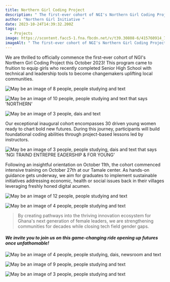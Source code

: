 ```yaml
---
title: Northern Girl Coding Project
description: " The first-ever cohort of NGI's Northern Girl Coding Project"
author: "Northern Girl Initiative "
date: 2023-10-24T14:39:32.200Z
tags:
  - Projects
image: https://scontent.facc5-1.fna.fbcdn.net/v/t39.30808-6/415760914_754770116677876_8069189600460680041_n.jpg?_nc_cat=107&ccb=1-7&_nc_sid=3635dc&_nc_eui2=AeH4vgv-ID2CVW5Uuv8DuPoIuE-hl0BYM8W4T6GXQFgzxUjI8OwgQJBTSI2snbJkUyJ3to8-N_MKLQCj57pAWTJ6&_nc_ohc=W2XcCxvaQc0AX9KfL4O&_nc_oc=AQmcBni5yLHQix5qcrdWhJboTRMFjq1gKMEgaXVzwnYltg3L-gmNficJePdZuMfcUdw&_nc_zt=23&_nc_ht=scontent.facc5-1.fna&oh=00_AfBR7hDDN7lUKwYzzHZf56K-uoGQkElcahvH_e2lNoNrdw&oe=65C1F6FC
imageAlt: " The first-ever cohort of NGI's Northern Girl Coding Project"
---
```



We are thrilled to officially commence the first-ever cohort of NGI's Northern Girl Coding Project this October 2023! This program came to fruition to equip girls who recently completed Senior High School with technical and leadership tools to become changemakers uplifting local communities. 

<!--StartFragment-->

![May be an image of 8 people, people studying and text](https://scontent.facc5-2.fna.fbcdn.net/v/t39.30808-6/415851814_754770056677882_6849111335125768788_n.jpg?_nc_cat=108&ccb=1-7&_nc_sid=3635dc&_nc_eui2=AeFeIQuYHr1pFFYyaiKwvnht4tXEl0SD-Sri1cSXRIP5Km5z_Dh7UjM17eKwq8gxgQ-F6sJHz67WyJXmuXiv64eg&_nc_ohc=yoBVOkbdblEAX_7dlh6&_nc_zt=23&_nc_ht=scontent.facc5-2.fna&oh=00_AfAcHw6UcEp8-16mhdw2HLVJB0nfLChw02BR_B4b4-RLZA&oe=65C1C05A)

<!--EndFragment--><!--StartFragment-->

![May be an image of 10 people, people studying and text that says 'NORTHERN'](https://scontent.facc5-1.fna.fbcdn.net/v/t39.30808-6/415752323_754769790011242_3845033042506207867_n.jpg?_nc_cat=106&ccb=1-7&_nc_sid=3635dc&_nc_eui2=AeEH6CDqfg7s2sD5ZujH5LjGKghYUYeoh3gqCFhRh6iHeGqGjV49yOuNRBs5mtfxMmLZhFZ2-cgyV9wz8QyyBh5z&_nc_ohc=HpQrckQdCpYAX_WPa-d&_nc_oc=AQnD6mc5j1kpylsW8z2GJkVm7SrdZ7br823LyaORK6t-zDlWfk3VhyoaGp7MtHxAMY4&_nc_zt=23&_nc_ht=scontent.facc5-1.fna&oh=00_AfAMMR7G8PMC1D6sGV_5hjvrGNQvFg6hg9Akda69WPAvLw&oe=65C126B1)

<!--EndFragment-->

<!--StartFragment-->

![May be an image of 3 people, dais and text](https://scontent.facc5-1.fna.fbcdn.net/v/t39.30808-6/415780415_754769866677901_6464866725787957720_n.jpg?_nc_cat=110&ccb=1-7&_nc_sid=3635dc&_nc_eui2=AeGUuK_eAogamSFhpYKEYwViLCvXNIVU1YssK9c0hVTVixH0-wYLFieWOwzTXZMv-ma4Y2Tjmunt0jfBNzdAN9IZ&_nc_ohc=7Pmf22teO6kAX-iugSf&_nc_zt=23&_nc_ht=scontent.facc5-1.fna&oh=00_AfAJkrlcmUL8akjzauAHOa_P28TThQ4ScIql9U9xvNkF9A&oe=65C15B5D)

<!--EndFragment-->

Our exceptional inaugural cohort encompasses 30 driven young women ready to chart bold new futures. During this journey, participants will build foundational coding abilities through project-based lessons led by instructors. 

<!--StartFragment-->

![May be an image of 3 people, people studying, dais and text that says 'NGI TRAIND ENTREPRE EADERSHIP & FOR YOUNG'](https://scontent.facc5-2.fna.fbcdn.net/v/t39.30808-6/415765450_754769863344568_5172393887608421136_n.jpg?_nc_cat=109&ccb=1-7&_nc_sid=3635dc&_nc_eui2=AeEcZBWxLBAWuHia_ZZ3XmDgfIDMuMfEKQl8gMy4x8QpCSqYkCNcTrmxZ_7BC9GzA00i3d8ASPx_K99Sr6yR26Ma&_nc_ohc=aKTdFHb5YHsAX_4EQ_O&_nc_zt=23&_nc_ht=scontent.facc5-2.fna&oh=00_AfDEsfqmYG0o_zF9yTPTmI98buAyPPVO86e86bG9xPemog&oe=65C22608)

<!--EndFragment-->

Following an insightful orientation on October 11th, the cohort commenced intensive training on October 27th at our Tamale center. As hands-on guidance gets underway, we aim for graduates to implement sustainable initiatives addressing economic, health or social issues back in their villages leveraging freshly honed digital acumen.

<!--StartFragment-->

![May be an image of 12 people, people studying and text](https://scontent.facc5-1.fna.fbcdn.net/v/t39.30808-6/415760914_754770116677876_8069189600460680041_n.jpg?_nc_cat=107&ccb=1-7&_nc_sid=3635dc&_nc_eui2=AeH4vgv-ID2CVW5Uuv8DuPoIuE-hl0BYM8W4T6GXQFgzxUjI8OwgQJBTSI2snbJkUyJ3to8-N_MKLQCj57pAWTJ6&_nc_ohc=W2XcCxvaQc0AX9KfL4O&_nc_oc=AQmcBni5yLHQix5qcrdWhJboTRMFjq1gKMEgaXVzwnYltg3L-gmNficJePdZuMfcUdw&_nc_zt=23&_nc_ht=scontent.facc5-1.fna&oh=00_AfBR7hDDN7lUKwYzzHZf56K-uoGQkElcahvH_e2lNoNrdw&oe=65C1F6FC)

<!--EndFragment-->

<!--StartFragment-->

![May be an image of 4 people, people studying and text](https://scontent.facc5-1.fna.fbcdn.net/v/t39.30808-6/415775491_754769926677895_6960291677771153537_n.jpg?_nc_cat=110&ccb=1-7&_nc_sid=3635dc&_nc_eui2=AeEmBb1y-437imdcdYVbFCCaNz0XtTGlzNo3PRe1MaXM2jcm_AiFN-6G5KAkdFOMN_dQcYQf71I5fvc_JPoCBmER&_nc_ohc=RJeujRso45QAX-W_S1k&_nc_zt=23&_nc_ht=scontent.facc5-1.fna&oh=00_AfABJfG3gMbO3pNiUTk2Q9SUhWE_bF6zdCnPJU85nBCUpQ&oe=65C14DBB)

<!--EndFragment-->

> By creating pathways into the thriving innovation ecosystem for Ghana's next generation of female leaders, we are strengthening communities for decades while closing tech field gender gaps. 

#### *We invite you to join us on this game-changing ride opening up futures once unfathomable!*





<!--StartFragment-->

![May be an image of 4 people, people studying, dais, newsroom and text](https://scontent.facc5-2.fna.fbcdn.net/v/t39.30808-6/415842480_754770316677856_4637952523101408590_n.jpg?_nc_cat=104&ccb=1-7&_nc_sid=3635dc&_nc_eui2=AeFc5a2Plk-v6UAlS_eMhxVlRElnT0Gpm6lESWdPQambqbTeO0Zy54c1PwkOpbWGJDsUPqHirE2z-HWLFj56RUjj&_nc_ohc=KUFbWihcIckAX9GHrUT&_nc_zt=23&_nc_ht=scontent.facc5-2.fna&oh=00_AfBMKsXxYE5nh6ioqimaAAkXRvsiiW69HcNMUVX2N6SHGA&oe=65C2C689)

<!--EndFragment--><!--StartFragment-->

![May be an image of 9 people, people studying and text](https://scontent.facc5-1.fna.fbcdn.net/v/t39.30808-6/415796163_754770413344513_7084529522320697725_n.jpg?_nc_cat=103&ccb=1-7&_nc_sid=3635dc&_nc_eui2=AeEgaHrQ-SVFgxvY46gjexEuaNTJ_pLT21do1Mn-ktPbV9iLSLelYZpUldms0asYMSLdJAhegKIsBprvbSbK70n3&_nc_ohc=66iq_zypVkgAX9W6nVe&_nc_zt=23&_nc_ht=scontent.facc5-1.fna&oh=00_AfAgiiSPEMmBosA0-3_yDtvb1nLjSknHrCOZfEkJQXvjig&oe=65C23BB0)

<!--EndFragment--><!--StartFragment-->

![May be an image of 3 people, people studying and text](https://scontent.facc5-1.fna.fbcdn.net/v/t39.30808-6/415779758_754770590011162_6140518490252033594_n.jpg?_nc_cat=110&ccb=1-7&_nc_sid=3635dc&_nc_eui2=AeH1Hb7Ddd5x5wpnmp6WlX4tEIxmiY5-zJEQjGaJjn7MkbW5ivI0DYbwdHx2FL-UFxfonx1HEMTBzwx7BYcmmWcA&_nc_ohc=wtY7qTC26vkAX-6k8RB&_nc_zt=23&_nc_ht=scontent.facc5-1.fna&oh=00_AfAQUKUQvkdUdVYA0dH38drYaeb5I7BnDmg6wZvnuqqV7Q&oe=65C19E01)

<!--EndFragment-->